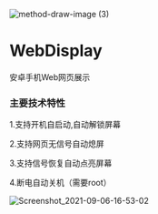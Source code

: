 ![method-draw-image (3)](https://user-images.githubusercontent.com/30515245/132188707-9e04f64f-72e7-4a3d-bc88-91d4ce1da21a.png)
# WebDisplay
安卓手机Web网页展示

### 主要技术特性

1.支持开机自启动,自动解锁屏幕

2.支持网页无信号自动熄屏

3.支持信号恢复自动点亮屏幕

4.断电自动关机（需要root）


![Screenshot_2021-09-06-16-53-02](https://user-images.githubusercontent.com/30515245/132189544-7bef6b85-70ae-4867-b718-2bd2a2e15ad1.png)




